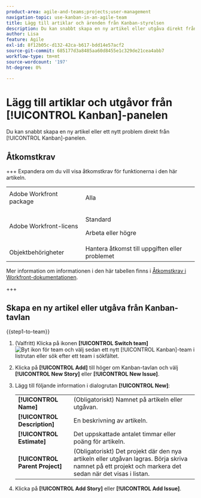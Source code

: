 ```yaml
---
product-area: agile-and-teams;projects;user-management
navigation-topic: use-kanban-in-an-agile-team
title: Lägg till artiklar och ärenden från Kanban-styrelsen
description: Du kan snabbt skapa en ny artikel eller utgåva direkt från Kanban-tavlan.
author: Lisa
feature: Agile
exl-id: 8f12b05c-d132-42ca-b617-bdd14e57acf2
source-git-commit: 685177d3a8485aa60d8455e1c329de21cea4abb7
workflow-type: tm+mt
source-wordcount: '197'
ht-degree: 0%

---
```


# Lägg till artiklar och utgåvor från [!UICONTROL Kanban]-panelen

Du kan snabbt skapa en ny artikel eller ett nytt problem direkt från [!UICONTROL Kanban]-panelen.

## Åtkomstkrav

+++ Expandera om du vill visa åtkomstkrav för funktionerna i den här artikeln.

<table style="table-layout:auto"> 
 <col> 
 </col> 
 <col> 
 </col> 
 <tbody> 
  <tr> 
   <td role="rowheader">Adobe Workfront package</td> 
   <td> <p>Alla</p> </td> 
  </tr> 
  <tr> 
   <td role="rowheader">Adobe Workfront-licens</td> 
   <td> <p>Standard</p> 
   <p>Arbeta eller högre</p> </td> 
  </tr>
  <tr> 
   <td role="rowheader">Objektbehörigheter</td> 
   <td>Hantera åtkomst till uppgiften eller problemet </td> 
  </tr> 
 </tbody> 
</table>

Mer information om informationen i den här tabellen finns i [Åtkomstkrav i Workfront-dokumentationen](/help/quicksilver/administration-and-setup/add-users/access-levels-and-object-permissions/access-level-requirements-in-documentation.md).

+++

## Skapa en ny artikel eller utgåva från Kanban-tavlan

{{step1-to-team}}

1. (Valfritt) Klicka på ikonen **[!UICONTROL Switch team]** ![Byt ikon för team](assets/switch-team-icon.png) och välj sedan ett nytt [!UICONTROL Kanban]-team i listrutan eller sök efter ett team i sökfältet.
1. Klicka på **[!UICONTROL Add]** till höger om Kanban-tavlan och välj **[!UICONTROL New Story]** eller **[!UICONTROL New Issue]**.
1. Lägg till följande information i dialogrutan **[!UICONTROL New]**:

   <table style="table-layout:auto">
    <tr>
        <td><strong>[!UICONTROL Name]</strong></td>
        <td>(Obligatoriskt) Namnet på artikeln eller utgåvan.</td>
    </tr>
    <tr>
        <td><strong>[!UICONTROL Description]</strong></td>
        <td>En beskrivning av artikeln.</td>
    </tr>
    <tr>
        <td><strong>[!UICONTROL Estimate]</strong></td>
        <td>Det uppskattade antalet timmar eller poäng för artikeln.</td>
    </tr>
    <tr>
        <td><strong>[!UICONTROL Parent Project]</strong></td>
        <td>(Obligatoriskt) Det projekt där den nya artikeln eller utgåvan lagras. Börja skriva namnet på ett projekt och markera det sedan när det visas i listan.</td>
    </tr>
   </table>

1. Klicka på **[!UICONTROL Add Story]** eller **[!UICONTROL Add Issue]**.
